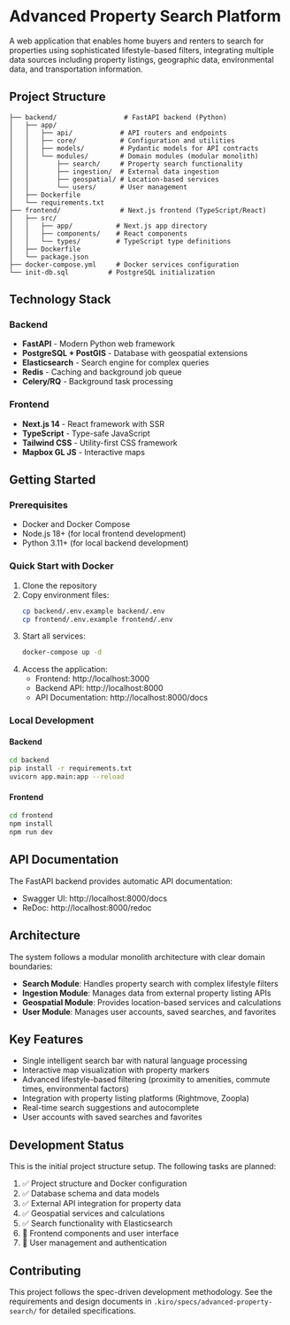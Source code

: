# Advanced Property Search Platform

A web application that enables home buyers and renters to search for properties using sophisticated lifestyle-based filters, integrating multiple data sources including property listings, geographic data, environmental data, and transportation information.

## Project Structure

```
├── backend/                 # FastAPI backend (Python)
│   ├── app/
│   │   ├── api/            # API routers and endpoints
│   │   ├── core/           # Configuration and utilities
│   │   ├── models/         # Pydantic models for API contracts
│   │   └── modules/        # Domain modules (modular monolith)
│   │       ├── search/     # Property search functionality
│   │       ├── ingestion/  # External data ingestion
│   │       ├── geospatial/ # Location-based services
│   │       └── users/      # User management
│   ├── Dockerfile
│   └── requirements.txt
├── frontend/               # Next.js frontend (TypeScript/React)
│   ├── src/
│   │   ├── app/           # Next.js app directory
│   │   ├── components/    # React components
│   │   └── types/         # TypeScript type definitions
│   ├── Dockerfile
│   └── package.json
├── docker-compose.yml     # Docker services configuration
└── init-db.sql          # PostgreSQL initialization
```

## Technology Stack

### Backend
- **FastAPI** - Modern Python web framework
- **PostgreSQL + PostGIS** - Database with geospatial extensions
- **Elasticsearch** - Search engine for complex queries
- **Redis** - Caching and background job queue
- **Celery/RQ** - Background task processing

### Frontend
- **Next.js 14** - React framework with SSR
- **TypeScript** - Type-safe JavaScript
- **Tailwind CSS** - Utility-first CSS framework
- **Mapbox GL JS** - Interactive maps

## Getting Started

### Prerequisites
- Docker and Docker Compose
- Node.js 18+ (for local frontend development)
- Python 3.11+ (for local backend development)

### Quick Start with Docker

1. Clone the repository
2. Copy environment files:
   ```bash
   cp backend/.env.example backend/.env
   cp frontend/.env.example frontend/.env
   ```
3. Start all services:
   ```bash
   docker-compose up -d
   ```
4. Access the application:
   - Frontend: http://localhost:3000
   - Backend API: http://localhost:8000
   - API Documentation: http://localhost:8000/docs

### Local Development

#### Backend
```bash
cd backend
pip install -r requirements.txt
uvicorn app.main:app --reload
```

#### Frontend
```bash
cd frontend
npm install
npm run dev
```

## API Documentation

The FastAPI backend provides automatic API documentation:
- Swagger UI: http://localhost:8000/docs
- ReDoc: http://localhost:8000/redoc

## Architecture

The system follows a modular monolith architecture with clear domain boundaries:

- **Search Module**: Handles property search with complex lifestyle filters
- **Ingestion Module**: Manages data from external property listing APIs
- **Geospatial Module**: Provides location-based services and calculations
- **User Module**: Manages user accounts, saved searches, and favorites

## Key Features

- Single intelligent search bar with natural language processing
- Interactive map visualization with property markers
- Advanced lifestyle-based filtering (proximity to amenities, commute times, environmental factors)
- Integration with property listing platforms (Rightmove, Zoopla)
- Real-time search suggestions and autocomplete
- User accounts with saved searches and favorites

## Development Status

This is the initial project structure setup. The following tasks are planned:
1. ✅ Project structure and Docker configuration
2. ✅ Database schema and data models
3. ✅ External API integration for property data
4. ✅ Geospatial services and calculations
5. ✅ Search functionality with Elasticsearch
6. 🔄 Frontend components and user interface
7. 🔄 User management and authentication

## Contributing

This project follows the spec-driven development methodology. See the requirements and design documents in `.kiro/specs/advanced-property-search/` for detailed specifications.